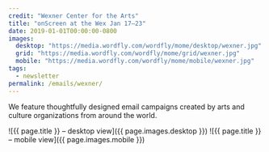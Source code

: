 ```yaml
---
credit: "Wexner Center for the Arts"
title: "onScreen at the Wex Jan 17–23"
date: 2019-01-01T00:00:00-0800
images:
  desktop: "https://media.wordfly.com/wordfly/mome/desktop/wexner.jpg"
  grid: "https://media.wordfly.com/wordfly/mome/grid/wexner.jpg"
  mobile: "https://media.wordfly.com/wordfly/mome/mobile/wexner.jpg"
tags:
  - newsletter
permalink: /emails/wexner/
---
```

We feature thoughtfully designed email campaigns created by arts and culture organizations from around the world.

![{{ page.title }} – desktop view]({{ page.images.desktop }})
![{{ page.title }} – mobile view]({{ page.images.mobile }})
